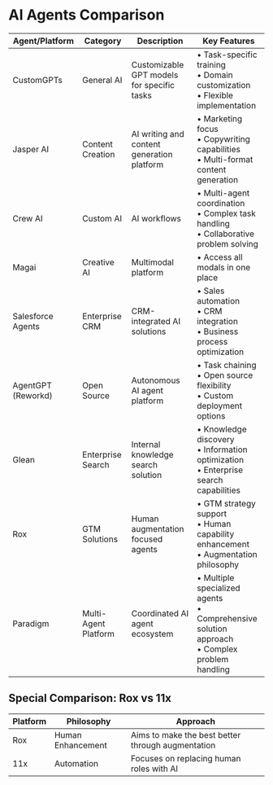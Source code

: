 # AI Agents Comparison

| Agent/Platform | Category | Description | Key Features |
|---|---|---|---|
| CustomGPTs | General AI | Customizable GPT models for specific tasks | • Task-specific training<br>• Domain customization<br>• Flexible implementation |
| Jasper AI | Content Creation | AI writing and content generation platform | • Marketing focus<br>• Copywriting capabilities<br>• Multi-format content generation |
| Crew AI | Custom AI | AI workflows | • Multi-agent coordination<br>• Complex task handling<br>• Collaborative problem solving |
| Magai | Creative AI | Multimodal platform | • Access all modals in one place <br> |
| Salesforce Agents | Enterprise CRM | CRM-integrated AI solutions | • Sales automation<br>• CRM integration<br>• Business process optimization |
| AgentGPT (Reworkd) | Open Source | Autonomous AI agent platform | • Task chaining<br>• Open source flexibility<br>• Custom deployment options |
| Glean | Enterprise Search | Internal knowledge search solution | • Knowledge discovery<br>• Information optimization<br>• Enterprise search capabilities |
| Rox | GTM Solutions | Human augmentation focused agents | • GTM strategy support<br>• Human capability enhancement<br>• Augmentation philosophy |
| Paradigm | Multi-Agent Platform | Coordinated AI agent ecosystem | • Multiple specialized agents<br>• Comprehensive solution approach<br>• Complex problem handling |

## Special Comparison: Rox vs 11x

| Platform | Philosophy | Approach |
|---|---|---|
| Rox | Human Enhancement | Aims to make the best better through augmentation |
| 11x | Automation | Focuses on replacing human roles with AI |
